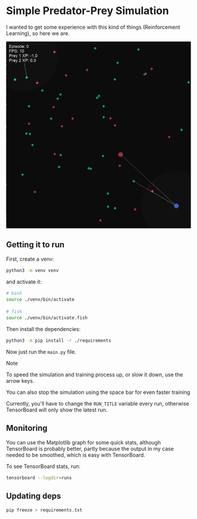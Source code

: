 # Simple Predator-Prey Simulation

I wanted to get some experience with this kind of things (Reinforcement Learning), so here we are.

![](images/pred-prey-sim.png)

## Getting it to run

First, create a venv:
```bash
python3 -m venv venv
```

and activate it:
```bash
# bash
source ./venv/bin/activate

# fish
source ./venv/bin/activate.fish
```

Then install the dependencies:
```bash
python3 -m pip install -r ./requirements
```

Now just run the `main.py` file.

> [!NOTE]
> To speed the simulation and training process up, 
> or slow it down, use the arrow keys.
> 
> You can also stop the simulation using the space bar 
> for even faster training

Currently, you'll have to change the `RUN_TITLE` variable
every run, otherwise TensorBoard will only show the latest run.

## Monitoring

You can use the Matplotlib graph for some quick stats,
although TensorBoard is probably better, 
partly because the output in my case needed to be smoothed, 
which is easy with TensorBoard.

To see TensorBoard stats, run:
```bash
tensorboard --logdir=runs
```

## Updating deps

```bash
pip freeze > requirements.txt
```
